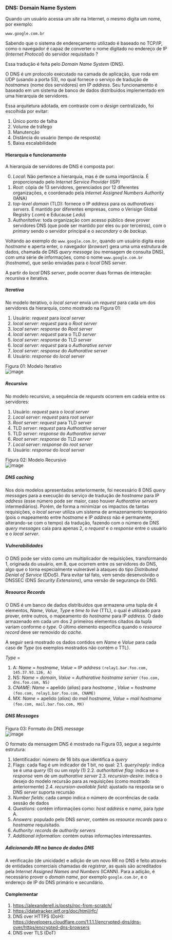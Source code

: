 ### DNS: Domain Name System

Quando um usuário acessa um *site* na Internet, o mesmo digita um nome, por exemplo:

`www.google.com.br`
              
              
Sabendo que o sistema de endereçamento utilizado é baseado no TCP/IP, como o navegador é capaz de converter o nome digitado no endereço de IP (*Internet Protocol*) do servidor requisitado ?

Essa tradução é feita pelo *Domain Name System* (DNS).

O DNS é um protocolo executado na camada de aplicação, que roda em UDP (usando a porta 53), no qual fornece o serviço de tradução de *hostnames* (nome dos servidores) em IP *address*. Seu funcionamento é baseado em um sistema de banco de dados distribuidos implementado em uma hierarquia de servidores. 


Essa arquitetura adotada, em contraste com o *design* centralizado, foi escolhida por evitar:

1. Único ponto de falha
2. Volume de tráfego
3. Manutenção
4. Distância do usuário (tempo de resposta)
5. Baixa escalabilidade


#### Hierarquia e funcionamento


A hierarquia de servidores de DNS é composta por:

0. *Local*: Não pertence a hierarquia, mas é de suma importância. É proporcionado pelo *Internet Service Provider* (ISP)
1. *Root*: cópia de 13 servidores, gerenciados por 12 diferentes organizações, e coordenado pela *Internet Assigned Numbers Authority* (IANA)
2. *top-level domain* (TLD): fornece o IP *address* para os *authoratives servers*. É mantido por diferentes empresas, como o Verisign Global Registry (*.com*) e Educause (*.edu*)
3. *Authoritative*: toda organização com acesso público deve prover servidores DNS (que pode ser mantido por eles ou por terceiros), com o *primary* sendo o servidor principal e o *secondary* o de *backup*.

Voltando ao exemplo do `www.google.com.br`, quando um usuário digita esse *hostname* e aperta enter, o navegador (*browser*) gera uma uma estrutura de dados, chamada de DNS *query* *message* (ou mensagem de consulta DNS), com uma série de informações, como o nome `www.google.com.br` (*hostname*), que serão enviadas para o *local* DNS *server*.


A partir do *local* DNS *server*, pode ocorrer duas formas de interação: recursiva e iterativa.

##### Iterativa

No modelo iterativo, o *local server* envia um *request* para cada um dos servidores da hierarquia, como mostrado na Figura 01:

1. Usuário: *request* para *local server*
2. *local server*: *request* para o *Root server*
3. *local server*: *response* do *Root server*
4. *local server*: *request* para o TLD *server*
5. *local server*: *response* do TLD *server*
6. *local server*: *request* para o *Authorative server*
7. *local server*: *response* do *Authorative server*
8. Usuário: *response* do *local server*

Figura 01: Modelo Iterativo \
![image](imagens/modelo%20iterativo.png)


##### Recursivo

No modelo recursivo, a sequência de *requests* ocorrem em cadeia entre os servidores:


1. Usuário: *request* para o *local server*
2. *Local server*: *request* para *root server*
3. *Root server*: *request* para TLD *server*
4. TLD *server*: *request* para *Authorative server*
5. TLD *server*: *response* do *Authorative server*
6. *Root server*: *response* do TLD *server*
7. *Local server*: *response* do *root server*
8. Usuário: *response* do *local server*


Figura 02: Modelo Recursivo \
![image](imagens/modelo%20recursivo.png)




##### DNS *caching*

Nos dois modelos apresentados anteriormente, foi necessário 8 DNS *query messages* para a execução do serviço de tradução de *hostname* para IP *address* (esse número pode ser maior, caso houver *Authorative servers* intermediários). Porém, de forma a minimizar os impactos de tantas requisições, o *local server* utiliza um sistema de armazenamento temporário (pois o mapeamento entre *hostname* e IP *address* não é permanente, alterando-se com o tempo) da tradução, fazendo com o número de DNS *query messages* caia para apenas 2, o *request* e o *response* entre o usuário e o *local server*.


##### Vulnerabilidades

O DNS pode ser visto como um multiplicador de requisições, transformando 1, originada do usuário, em 8, que ocorrem entre os servidores do DNS, algo que o torna especialmente vulnerável à ataques do tipo *Distributed Denial of Service* (DDoS). Para evitar tal fato, vem sendo desenvolvido o DNSSEC (DNS *Security Extensions*), uma versão de segurança do DNS. 
 

##### *Resource Records*


O DNS é um banco de dados distribuidos que armazena uma tupla de 4 elementos, *Name*, *Value*, *Type* e *time to live* (TTL), o qual é utilizado para prover, entre outros, o mapeamento do *hostname* para IP *address*. O dado armazenado em cada um dos 2 primeiros elementos citados da tupla variam conforme o *type*. O último elemento especifica quando o *resource record* deve ser removido do *cache*.

A seguir será mostrado os dados contidos em *Name* e *Value* para cada caso de *Type* (os exemplos mostrados não contém o TTL).

*Type* =

1. A: *Name* = *hostname*, *Value* = IP *address* `(relay1.bar.foo.com, 145.37.93.126, A)` 
2. NS: *Name* = *domain*, *Value* = *Authorative hostname server* `(foo.com, dns.foo.com, NS)` 
3. *CNAME*: *Name* = apelido (*alias*) para *hostname* , *Value* = *hostname* `(foo.com, relay1.bar.foo.com, CNAME)` 
4. MX: *Name* = apelido (*alias*) do *mail hostname*, *Value* = *mail hostname* `(foo.com, mail.bar.foo.com, MX)`


##### DNS *Messages*

Figura 03: Formato do DNS *message* \
![image](imagens/DNS%20message%20format.png)


O formato da mensagem DNS é mostrado na Figura 03, segue a seguinte estrutura:


1. Identificador: número de 16 bits que identifica a *query*
2. Flags: cada flag é um indicador de 1 bit, no qual: 
2.1. *query*/*reply*: indica se é uma *query* (0) ou um *reply* (1)
2.2. *authoritative flag*: indica se o *response* vem de um *authorative server*
2.3. *recursion-desire*: indica o desejo do modelo recursão para as requisições (como mostrado anteriormente)
2.4. *recursion-available field*: ajustado na resposta se o DNS *server* suporta recursão
3. *Number fields*: cada campo indica o número de ocorrências de cada sessão de dados
4. *Questions*: contém informações como: *host address* e *name*, para *type* A.
5. *Answers*: populado pelo DNS *server*, contém os *resource records* para o *hostname* requisitado.
6. *Authority*: *records* de *authority servers*
7. *Additional information*: contém outras informações interessantes.

##### Adicionando RR no banco de dados DNS

A verificação (de unicidade) e adição de um novo RR no DNS é feito através de entidades comerciais chamadas de *registrar*, as quais são acreditados pela *Internet Assigned Names and Numbers* (ICANN). Para a adição, é necessário prover o *domain name*, por exemplo `google.com.br`, e o endereço de IP do DNS primário e secundário.


#### Complementar

1. https://alexanderell.is/posts/rpc-from-scratch/
2. https://datatracker.ietf.org/doc/html/rfc/
3. DNS over HTTPS (DoH): https://developers.cloudflare.com/1.1.1.1/encrypted-dns/dns-over/https/encrypted-dns-browsers
4. DNS over TLS (DoT)

